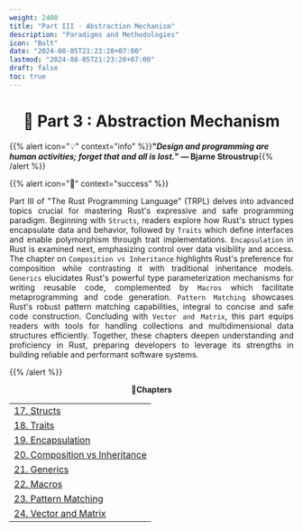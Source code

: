 ```yaml
---
weight: 2400
title: "Part III - Abstraction Mechanism"
description: "Paradigms and Methodologies"
icon: "Bolt"
date: "2024-08-05T21:23:20+07:00"
lastmod: "2024-08-05T21:23:20+07:00"
draft: false
toc: true
---
```

<center>

# 📘 Part 3 : Abstraction Mechanism

</center>

{{% alert icon="💡" context="info" %}}<strong>"<em>Design and programming are human activities; forget that and all is lost.</em>" — Bjarne Stroustrup</strong>{{% /alert %}}

{{% alert icon="📘" context="success" %}}
<p style="text-align: justify;">
Part III of "The Rust Programming Language" (TRPL) delves into advanced topics crucial for mastering Rust's expressive and safe programming paradigm. Beginning with <code>Structs</code>, readers explore how Rust's struct types encapsulate data and behavior, followed by <code>Traits</code> which define interfaces and enable polymorphism through trait implementations. <code>Encapsulation</code> in Rust is examined next, emphasizing control over data visibility and access. The chapter on <code>Composition vs Inheritance</code> highlights Rust's preference for composition while contrasting it with traditional inheritance models. <code>Generics</code> elucidates Rust's powerful type parameterization mechanisms for writing reusable code, complemented by <code>Macros</code> which facilitate metaprogramming and code generation. <code>Pattern Matching</code> showcases Rust's robust pattern matching capabilities, integral to concise and safe code construction. Concluding with <code>Vector and Matrix</code>, this part equips readers with tools for handling collections and multidimensional data structures efficiently. Together, these chapters deepen understanding and proficiency in Rust, preparing developers to leverage its strengths in building reliable and performant software systems.
</p>
{{% /alert %}}


<center>

**🧠Chapters**

</center>

<div class="container mt-4">
    <div class="row">
        <div class="col-md-12">
            <table class="table table-hover">
                <tbody>
                    <tr>
                        <td><a href="/docs/part-iii/chapter-17/" class="text-decoration-none">17. Structs</a></td>
                    </tr>
                    <tr>
                        <td><a href="/docs/part-iii/chapter-18/" class="text-decoration-none">18. Traits</a></td>
                    </tr>
                    <tr>
                        <td><a href="/docs/part-iii/chapter-19/" class="text-decoration-none">19. Encapsulation</a></td>
                    </tr>
                    <tr>
                        <td><a href="/docs/part-iii/chapter-20/" class="text-decoration-none">20. Composition vs Inheritance</a></td>
                    </tr>
                    <tr>
                        <td><a href="/docs/part-iii/chapter-21/" class="text-decoration-none">21. Generics</a></td>
                    </tr>
                    <tr>
                        <td><a href="/docs/part-iii/chapter-22/" class="text-decoration-none">22. Macros</a></td>
                    </tr>
                    <tr>
                        <td><a href="/docs/part-iii/chapter-23/" class="text-decoration-none">23. Pattern Matching</a></td>
                    </tr>
                    <tr>
                        <td><a href="/docs/part-iii/chapter-24/" class="text-decoration-none">24. Vector and Matrix</a></td>
                    </tr>
                </tbody>
            </table>
        </div>
    </div>
</div>
